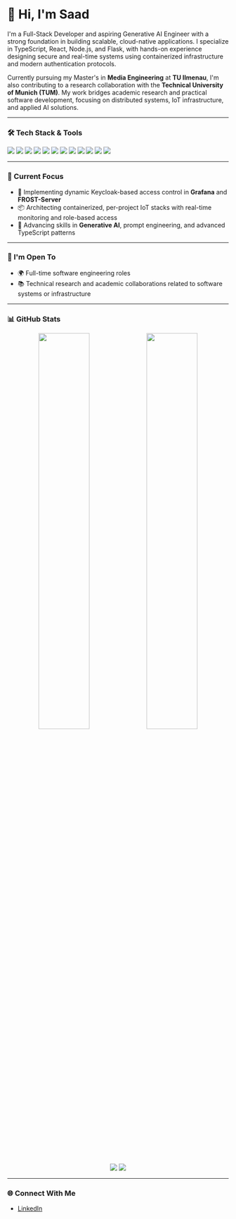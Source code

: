 # 👋 Hi, I'm Saad

I'm a Full-Stack Developer and aspiring Generative AI Engineer with a strong foundation in building scalable, cloud-native applications. I specialize in TypeScript, React, Node.js, and Flask, with hands-on experience designing secure and real-time systems using containerized infrastructure and modern authentication protocols.

Currently pursuing my Master's in **Media Engineering** at **TU Ilmenau**, I'm also contributing to a research collaboration with the **Technical University of Munich (TUM)**. My work bridges academic research and practical software development, focusing on distributed systems, IoT infrastructure, and applied AI solutions.


---

### 🛠️ Tech Stack & Tools

<p>
  <img src="https://img.shields.io/badge/-TypeScript-3178C6?style=flat&logo=typescript&logoColor=white" />
  <img src="https://img.shields.io/badge/-React-61DAFB?style=flat&logo=react&logoColor=black" />
  <img src="https://img.shields.io/badge/-Node.js-339933?style=flat&logo=node.js&logoColor=white" />
  <img src="https://img.shields.io/badge/-NestJS-E0234E?style=flat&logo=nestjs&logoColor=white" />
  <img src="https://img.shields.io/badge/-Flask-000000?style=flat&logo=flask&logoColor=white" />
  <img src="https://img.shields.io/badge/-Docker-2496ED?style=flat&logo=docker&logoColor=white" />
  <img src="https://img.shields.io/badge/-PostgreSQL-4169E1?style=flat&logo=postgresql&logoColor=white" />
  <img src="https://img.shields.io/badge/-MongoDB-47A248?style=flat&logo=mongodb&logoColor=white" />
  <img src="https://img.shields.io/badge/-Grafana-F46800?style=flat&logo=grafana&logoColor=white" />
  <img src="https://img.shields.io/badge/-Keycloak-000000?style=flat&logo=keycloak&logoColor=white" />
  <img src="https://img.shields.io/badge/-AWS-232F3E?style=flat&logo=amazonaws&logoColor=white" />
  <img src="https://img.shields.io/badge/-GitHub%20Actions-2088FF?style=flat&logo=githubactions&logoColor=white" />
</p>

---

### 🚀 Current Focus

- 🔐 Implementing dynamic Keycloak-based access control in **Grafana** and **FROST-Server**
- 📦 Architecting containerized, per-project IoT stacks with real-time monitoring and role-based access
- 🧠 Advancing skills in **Generative AI**, prompt engineering, and advanced TypeScript patterns

---

### 🤝 I'm Open To

- 🌍 Full-time software engineering roles  
- 📚 Technical research and academic collaborations related to software systems or infrastructure

---

### 📊 GitHub Stats

<p align="center">
  <img src="https://github-readme-stats.vercel.app/api?username=syed-saad-zahidi&show_icons=true&theme=radical&count_private=true&include_all_commits=true" width="48%" />
  <img src="https://github-readme-stats.vercel.app/api/top-langs/?username=syed-saad-zahidi&layout=compact&theme=radical" width="48%" />
</p>

<p align="center">
  <img src="https://github-readme-streak-stats.herokuapp.com/?user=syed-saad-zahidi&theme=radical&date_format=M%20j%5B%2C%20Y%5D" />
  <img src="https://github-profile-summary-cards.vercel.app/api/cards/profile-details?username=syed-saad-zahidi&theme=radical" />
</p>

---

### 🌐 Connect With Me

- [LinkedIn](https://www.linkedin.com/in/syedsaadzahidi) 
